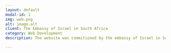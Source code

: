 ```yaml
---
layout: default
modal-id: 1
img: web.png
alt: image-alt
client: The Embassy of Israel in South Africa
category: Web Development
description: The website was commitioned by the embassy of Israel in South Africa for their <a href="http://startuptelavivsouthafrica.com/">Startup Tel Aviv South African</a> leg. Below is a list of some other websites that I have created: <a href="http://www.mediasupport.co.za/">Media Support</a>, <a href="http://byhet.co.za/">Byhet Construction</a>, <a href="http://alliednutrition.com/">Alliednutrition</a>.

---
```

